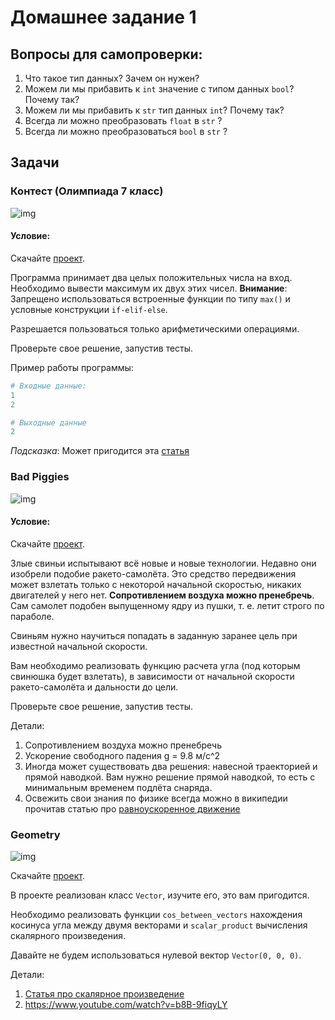 # Домашнее задание 1

## Вопросы для самопроверки:

1. Что такое тип данных? Зачем он нужен?
2. Можем ли мы прибавить к ```int``` значение с типом данных ```bool```?  Почему так?
3. Можем ли мы прибавить к ```str``` тип данных ```int```? Почему так?
4. Всегда ли можно преобразовать `float` в `str` ?
5. Всегда ли можно преобразоваться `bool` в `str` ?

## Задачи

### Контест (Олимпиада 7 класс)

![img](https://www.unleashed-technologies.com/sites/default/files/2020-07/Protect-Your-UX-with-Website-Quality-Assurance_Local_0.png)

#### Условие:

Скачайте [проект](https://github.com/AlexanderZiyatdinov/Course/raw/main/Week1/HW/1.%20Contest.zip).

Программа принимает два целых положительных числа на вход. Необходимо вывести максимум их двух этих чисел. 
**Внимание**: Запрещено использоваться встроенные функции по типу ```max()``` и условные конструкции ```if-elif-else```. 

Разрешается пользоваться только арифметическими операциями.

Проверьте свое решение, запустив тесты.

Пример работы программы:

```python
# Входные данные:
1
2

# Выходные данные
2
```

*Подсказка*: Может пригодится эта [статья](https://ru.wikipedia.org/wiki/Деление_с_остатком)

###  Bad Piggies

![img](https://android-phones.ru/wp-content/uploads/2020/03/vzlomannyy-bad-piggies-na-android.jpg)

#### Условие:

Скачайте [проект](https://github.com/AlexanderZiyatdinov/Course/raw/main/Week1/HW/2.%20Bad%20Piggies.zip).

Злые свиньи испытывают всё новые и новые технологии. Недавно они изобрели подобие ракето-самолёта. Это средство передвижения может взлетать только с некоторой начальной скоростью, никаких двигателей у него нет. **Сопротивлением воздуха можно пренебречь**. Сам самолет подобен выпущенному ядру из пушки, т. е. летит строго по параболе. 

Свиньям нужно научиться попадать в заданную заранее цель при известной начальной скорости. 

Вам необходимо реализовать функцию расчета угла (под которым свинюшка будет взлетать), в зависимости от начальной скорости ракето-самолёта и дальности до цели.

Проверьте свое решение, запустив тесты.

Детали:

1. Сопротивлением воздуха можно пренебречь
2. Ускорение свободного падения g = 9.8 м/с^2
3. Иногда может существовать два решения: навесной траекторией и прямой наводкой. Вам нужно решение прямой наводкой, то есть с минимальным временем подлёта снаряда.
4. Освежить свои знания по физике всегда можно в википедии прочитав статью про [равноускоренное движение](http://ru.wikipedia.org/wiki/Равноускоренное_движение)

### Geometry

![img](https://static.vecteezy.com/system/resources/previews/000/229/558/large_2x/math-teacher-vector-illustration.jpg)

Скачайте [проект](https://github.com/AlexanderZiyatdinov/Course/raw/main/Week1/HW/3.%20Geometry.zip).

В проекте реализован класс ```Vector```, изучите его, это вам пригодится. 

Необходимо реализовать функции ```cos_between_vectors``` нахождения косинуса угла между двумя векторами и ```scalar_product``` вычисления скалярного произведения.

Давайте не будем использоваться нулевой вектор ```Vector(0, 0, 0)```.

Детали:

1. [Статья про скалярное произведение](https://ru.wikipedia.org/wiki/Скалярное_произведение)
2. https://www.youtube.com/watch?v=b8B-9fiqyLY



